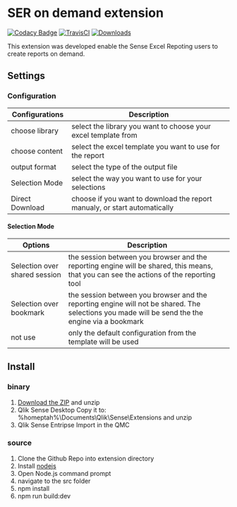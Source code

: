 # SER on demand extension

[![Codacy Badge](https://api.codacy.com/project/badge/Grade/d01698c7b7b941d7b8ee4583dfdb283c)](https://app.codacy.com/app/konne/ser-ext-ondemand?utm_source=github.com&utm_medium=referral&utm_content=senseexcel/ser-ext-ondemand&utm_campaign=badger)
[![TravisCI](https://travis-ci.org/senseexcel/ser-ext-ondemand.svg?branch=master)](https://travis-ci.org/senseexcel/ser-ext-ondemand)
[![Downloads](https://m.sense2go.net/downloads.svg?q2g-ext-selector)](https://m.sense2go.net/extension-package)

This extension was developed enable the Sense Excel Repoting users to create reports on demand. 

## Settings

### Configuration

Configurations  |  Description
----------------|--------------------------------------------
choose library  | select the library you want to choose your excel template from
choose content  | select the excel template you want to use for the report
output format   | select the type of the output file
Selection Mode  | select the way you want to use for your selections
Direct Download | choose if you want to download the report manualy, or start automatically

#### Selection Mode

Options                         |  Description
--------------------------------|--------------------------------------------
Selection over shared session   | the session between you browser and the reporting engine will be shared, this means, that you can see the actions of the reporting tool
Selection over bookmark         | the session between you browser and the reporting engine will not be shared. The selections you made will be send the the engine via a bookmark
not use                         | only the default configuration from the template will be used

## Install

### binary

1. [Download the ZIP](https://m.sense2go.net/extension-package) and unzip
2. Qlik Sense Desktop
   Copy it to: %homeptah%\Documents\Qlik\Sense\Extensions and unzip
3. Qlik Sense Entripse
   Import in the QMC

### source

1. Clone the Github Repo into extension directory
2. Install [nodejs](https://nodejs.org/)
3. Open Node.js command prompt
4. navigate to the src folder
4. npm install
5. npm run build:dev